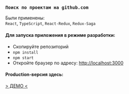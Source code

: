 ### `Поиск по проектам на github.com`  
  
Были применены:  
`React`, `TypeScript`, `React-Redux`, `Redux-Saga` 

#### Для запуска приложения в режиме разработки:

* Скопируйте репозиторий
*  `npm install`
*  `npm start`
* Откройте браузер по адресу: [http://localhost:3000](http://localhost:3000)  
  
  
#### Production-версия здесь: 
[> ДЕМО <](https://srgmkv.github.io/github-repository-search/)
